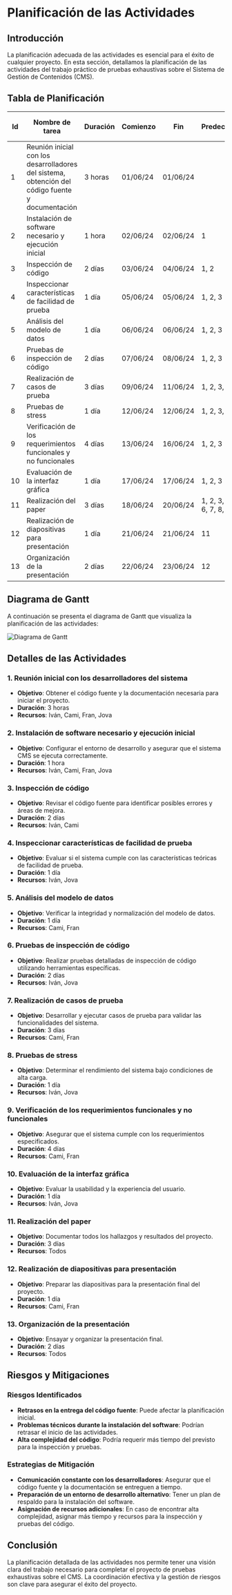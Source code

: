 # Planificación de las Actividades

## Introducción
La planificación adecuada de las actividades es esencial para el éxito de cualquier proyecto. En esta sección, detallamos la planificación de las actividades del trabajo práctico de pruebas exhaustivas sobre el Sistema de Gestión de Contenidos (CMS).

## Tabla de Planificación

| Id  | Nombre de tarea                                                                          | Duración | Comienzo | Fin  | Predecesoras        | Nombres de los recursos  |
|-----|------------------------------------------------------------------------------------------|----------|----------|------|---------------------|--------------------------|
| 1   | Reunión inicial con los desarrolladores del sistema, obtención del código fuente y documentación | 3 horas  | 01/06/24 | 01/06/24 |                     | Iván, Cami, Fran, Jova   |
| 2   | Instalación de software necesario y ejecución inicial                                     | 1 hora   | 02/06/24 | 02/06/24 | 1                   | Iván, Cami, Fran, Jova   |
| 3   | Inspección de código                                                                      | 2 días   | 03/06/24 | 04/06/24 | 1, 2                | Iván, Cami               |
| 4   | Inspeccionar características de facilidad de prueba                                       | 1 día    | 05/06/24 | 05/06/24 | 1, 2, 3             | Iván, Jova               |
| 5   | Análisis del modelo de datos                                                              | 1 día    | 06/06/24 | 06/06/24 | 1, 2, 3             | Cami, Fran               |
| 6   | Pruebas de inspección de código                                                           | 2 días   | 07/06/24 | 08/06/24 | 1, 2, 3             | Iván, Jova               |
| 7   | Realización de casos de prueba                                                            | 3 días   | 09/06/24 | 11/06/24 | 1, 2, 3, 4          | Cami, Fran               |
| 8   | Pruebas de stress                                                                         | 1 día    | 12/06/24 | 12/06/24 | 1, 2, 3, 4          | Iván, Jova               |
| 9   | Verificación de los requerimientos funcionales y no funcionales                           | 4 días   | 13/06/24 | 16/06/24 | 1, 2, 3             | Cami, Fran               |
| 10  | Evaluación de la interfaz gráfica                                                         | 1 día    | 17/06/24 | 17/06/24 | 1, 2, 3             | Iván, Jova               |
| 11  | Realización del paper                                                                     | 3 días   | 18/06/24 | 20/06/24 | 1, 2, 3, 4, 5, 6, 7, 8, 9, 10 | Todos                   |
| 12  | Realización de diapositivas para presentación                                             | 1 día    | 21/06/24 | 21/06/24 | 11                  | Cami, Fran               |
| 13  | Organización de la presentación                                                           | 2 días   | 22/06/24 | 23/06/24 | 12                  | Todos                   |

## Diagrama de Gantt
A continuación se presenta el diagrama de Gantt que visualiza la planificación de las actividades:

![Diagrama de Gantt](ruta_del_archivo_diagrama_gantt.png)

## Detalles de las Actividades
### 1. Reunión inicial con los desarrolladores del sistema
- **Objetivo**: Obtener el código fuente y la documentación necesaria para iniciar el proyecto.
- **Duración**: 3 horas
- **Recursos**: Iván, Cami, Fran, Jova

### 2. Instalación de software necesario y ejecución inicial
- **Objetivo**: Configurar el entorno de desarrollo y asegurar que el sistema CMS se ejecuta correctamente.
- **Duración**: 1 hora
- **Recursos**: Iván, Cami, Fran, Jova

### 3. Inspección de código
- **Objetivo**: Revisar el código fuente para identificar posibles errores y áreas de mejora.
- **Duración**: 2 días
- **Recursos**: Iván, Cami

### 4. Inspeccionar características de facilidad de prueba
- **Objetivo**: Evaluar si el sistema cumple con las características teóricas de facilidad de prueba.
- **Duración**: 1 día
- **Recursos**: Iván, Jova

### 5. Análisis del modelo de datos
- **Objetivo**: Verificar la integridad y normalización del modelo de datos.
- **Duración**: 1 día
- **Recursos**: Cami, Fran

### 6. Pruebas de inspección de código
- **Objetivo**: Realizar pruebas detalladas de inspección de código utilizando herramientas específicas.
- **Duración**: 2 días
- **Recursos**: Iván, Jova

### 7. Realización de casos de prueba
- **Objetivo**: Desarrollar y ejecutar casos de prueba para validar las funcionalidades del sistema.
- **Duración**: 3 días
- **Recursos**: Cami, Fran

### 8. Pruebas de stress
- **Objetivo**: Determinar el rendimiento del sistema bajo condiciones de alta carga.
- **Duración**: 1 día
- **Recursos**: Iván, Jova

### 9. Verificación de los requerimientos funcionales y no funcionales
- **Objetivo**: Asegurar que el sistema cumple con los requerimientos especificados.
- **Duración**: 4 días
- **Recursos**: Cami, Fran

### 10. Evaluación de la interfaz gráfica
- **Objetivo**: Evaluar la usabilidad y la experiencia del usuario.
- **Duración**: 1 día
- **Recursos**: Iván, Jova

### 11. Realización del paper
- **Objetivo**: Documentar todos los hallazgos y resultados del proyecto.
- **Duración**: 3 días
- **Recursos**: Todos

### 12. Realización de diapositivas para presentación
- **Objetivo**: Preparar las diapositivas para la presentación final del proyecto.
- **Duración**: 1 día
- **Recursos**: Cami, Fran

### 13. Organización de la presentación
- **Objetivo**: Ensayar y organizar la presentación final.
- **Duración**: 2 días
- **Recursos**: Todos

## Riesgos y Mitigaciones
### Riesgos Identificados
- **Retrasos en la entrega del código fuente**: Puede afectar la planificación inicial.
- **Problemas técnicos durante la instalación del software**: Podrían retrasar el inicio de las actividades.
- **Alta complejidad del código**: Podría requerir más tiempo del previsto para la inspección y pruebas.

### Estrategias de Mitigación
- **Comunicación constante con los desarrolladores**: Asegurar que el código fuente y la documentación se entreguen a tiempo.
- **Preparación de un entorno de desarrollo alternativo**: Tener un plan de respaldo para la instalación del software.
- **Asignación de recursos adicionales**: En caso de encontrar alta complejidad, asignar más tiempo y recursos para la inspección y pruebas del código.

## Conclusión
La planificación detallada de las actividades nos permite tener una visión clara del trabajo necesario para completar el proyecto de pruebas exhaustivas sobre el CMS. La coordinación efectiva y la gestión de riesgos son clave para asegurar el éxito del proyecto.
